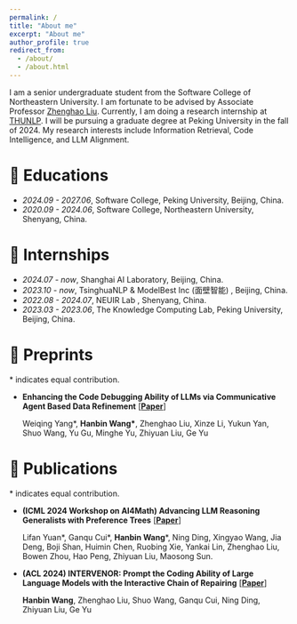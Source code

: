 ```yaml
---
permalink: /
title: "About me"
excerpt: "About me"
author_profile: true
redirect_from: 
  - /about/
  - /about.html
---
```


I am a senior undergraduate student from the Software College of Northeastern University. I am fortunate to be advised by Associate Professor [Zhenghao Liu](https://edwardzh.github.io/). Currently, I am doing a research internship at [THUNLP](https://nlp.csai.tsinghua.edu.cn/). I will be pursuing a graduate degree at Peking University in the fall of 2024. My research interests include Information Retrieval, Code Intelligence, and LLM Alignment.



# 📖 Educations

- *2024.09 - 2027.06*, Software College, Peking University, Beijing, China.
- *2020.09 - 2024.06*, Software College, Northeastern University, Shenyang, China.

# 💼 Internships

- *2024.07 - now*, Shanghai AI Laboratory, Beijing, China.
- *2023.10 - now*, TsinghuaNLP & ModelBest Inc (面壁智能) , Beijing, China.
- *2022.08 - 2024.07*, NEUIR Lab , Shenyang, China.
- *2023.03 - 2023.06*, The Knowledge Computing Lab, Peking University, Beijing, China.

# 📝 Preprints

\* indicates equal contribution.

- **Enhancing the Code Debugging Ability of LLMs via Communicative Agent Based Data Refinement** [[**Paper**](https://www.arxiv.org/abs/2408.05006)] 

  Weiqing Yang\*, **Hanbin Wang\***, Zhenghao Liu, Xinze Li, Yukun Yan, Shuo Wang, Yu Gu, Minghe Yu, Zhiyuan Liu, Ge Yu

# 📝 Publications

\* indicates equal contribution.

- **(ICML 2024 Workshop on AI4Math) Advancing LLM Reasoning Generalists with Preference Trees** [[**Paper**](https://arxiv.org/abs/2404.02078)]

  Lifan Yuan\*, Ganqu Cui\*, **Hanbin Wang**\*, Ning Ding, Xingyao Wang, Jia Deng, Boji Shan, Huimin Chen, Ruobing Xie, Yankai Lin, Zhenghao Liu, Bowen Zhou, Hao Peng, Zhiyuan Liu, Maosong Sun.
  
- **(ACL 2024) INTERVENOR: Prompt the Coding Ability of Large Language Models with the Interactive Chain of Repairing** [[**Paper**](https://arxiv.org/abs/2311.09868)] 

  **Hanbin Wang**, Zhenghao Liu, Shuo Wang, Ganqu Cui, Ning Ding, Zhiyuan Liu, Ge Yu

